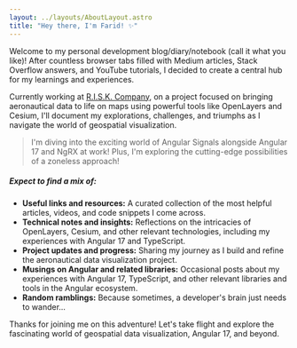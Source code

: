 ```yaml
---
layout: ../layouts/AboutLayout.astro
title: "Hey there, I'm Farid! ✨"
---
```

Welcome to my personal development blog/diary/notebook (call it what you like)! After countless browser tabs filled with Medium articles, Stack Overflow answers, and YouTube tutorials, I decided to create a central hub for my learnings and experiences.

Currently working at [R.I.S.K. Company](https://risk.az/products/panda), on a project focused on bringing aeronautical data to life on maps using powerful tools like OpenLayers and Cesium, I'll document my explorations, challenges, and triumphs as I navigate the world of geospatial visualization.

<!-- :::note[About my path in Angular] -->
> I'm diving into the exciting world of Angular Signals alongside Angular 17 and NgRX at work! Plus, I'm exploring the cutting-edge possibilities of a zoneless approach!

##### Expect to find a mix of:

- **Useful links and resources:** A curated collection of the most helpful articles, videos, and code snippets I come across.
- **Technical notes and insights:** Reflections on the intricacies of OpenLayers, Cesium, and other relevant technologies, including my experiences with Angular 17 and TypeScript.
- **Project updates and progress:** Sharing my journey as I build and refine the aeronautical data visualization project.
- **Musings on Angular and related libraries:** Occasional posts about my experiences with Angular 17, TypeScript, and other relevant libraries and tools in the Angular ecosystem.
- **Random ramblings:** Because sometimes, a developer's brain just needs to wander...

Thanks for joining me on this adventure! Let's take flight and explore the fascinating world of geospatial data visualization, Angular 17, and beyond.
